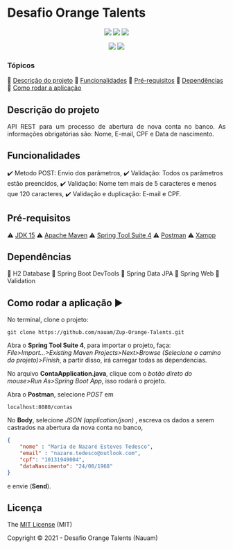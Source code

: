 
# Desafio Orange Talents

<p align="center">
  <img src="https://img.shields.io/static/v1?label=java&message=15&color=blue&style=for-the-badge&logo=java"/> <img src="https://img.shields.io/static/v1?label=maven&message=4.0.0&color=red&style=for-the-badge&logo=apache"/> <img src="http://img.shields.io/static/v1?label=spring-boot&message=2.4.1&color=red&style=for-the-badge&logo=spring"/>
</p>
<p align="center">
<img src="http://img.shields.io/static/v1?label=STATUS&message=CONCLUIDO&color=green&style=for-the-badge"/> <img src="http://img.shields.io/static/v1?label=License&message=MIT&color=green&style=for-the-badge"/>
</p>

### Tópicos 
:small_blue_diamond: [Descrição do projeto](#descrição-do-projeto)
:small_blue_diamond: [Funcionalidades](#funcionalidades)
:small_blue_diamond: [Pré-requisitos](#pré-requisitos)
:small_blue_diamond: [Dependências](#dependências)
:small_blue_diamond: [Como rodar a aplicação](#como-rodar-a-aplicação-arrow_forward)

## Descrição do projeto 

<p align="justify">
   API REST para um processo de abertura de nova conta no banco. As informações obrigatórias são: Nome, E-mail, CPF e Data de nascimento. 
</p>

## Funcionalidades

:heavy_check_mark: Metodo POST: Envio dos parâmetros,
:heavy_check_mark: Validação: Todos os parâmetros estão preencidos,
:heavy_check_mark: Validação: Nome tem mais de 5 caracteres e menos que 120 caracteres,
:heavy_check_mark: Validação e duplicação: E-mail e CPF.

## Pré-requisitos
:warning: [JDK 15](https://www.oracle.com/br/java/technologies/javase-downloads.html)
:warning: [Apache Maven](https://maven.apache.org/download.cgi)
:warning: [Spring Tool Suite 4](https://spring.io/tools)
:warning: [Postman](https://www.postman.com/downloads/)
:warning: [Xampp](https://www.apachefriends.org/pt_br/index.html)

## Dependências
:wrench: H2 Database
:wrench: Spring Boot DevTools 
:wrench: Spring Data JPA
:wrench: Spring Web
:wrench: Validation

## Como rodar a aplicação :arrow_forward:

No terminal, clone o projeto:
```
git clone https://github.com/nauam/Zup-Orange-Talents.git
```
Abra o **Spring Tool Suite 4**, para importar o projeto, faça: *File>Import...>Existing Maven Projects>Next>Browse *(Selecione o camino do projeto)*>Finish*, a partir disso, irá carregar todas as dependencias.

No arquivo **ContaApplication.java**, clique com o *botão direto do mouse>Run As>Spring Boot App*, isso rodará o projeto.

Abra o **Postman**, selecione *POST* em 

	localhost:8080/contas

No **Body**, selecione *JSON (application/json)* , escreva os dados a serem castrados na abertura da nova conta no banco,
```json
{
	"nome" : "Maria de Nazaré Esteves Tedesco",
	"email" : "nazare.tedesco@outlook.com",
	"cpf": "10131949004",
	"dataNascimento": "24/08/1968"
}
```
 e envie (**Send**).

## Licença 

The [MIT License]() (MIT)

Copyright &copy;  2021 - Desafio Orange Talents (Nauam)